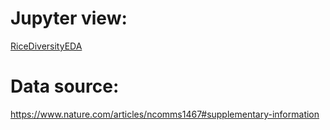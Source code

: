 # Jupyter view:
[RiceDiversityEDA](https://nbviewer.jupyter.org/github/tungtokyo1108/My-Project--A-new-era-of-modern-analysis-for-Big-Data/blob/9f89669d4b0cd197ccc2dc38b75c2f2ca405ca53/Python%20for%20Data%20Science/Asian_Rice_Diversity/RiceDiversityEDA.ipynb)
# Data source: 
https://www.nature.com/articles/ncomms1467#supplementary-information
